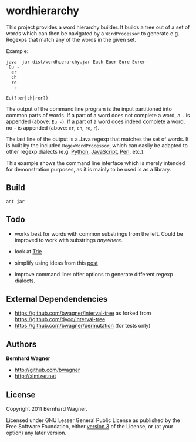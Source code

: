 wordhierarchy
=============

This project provides a word hierarchy builder.
It builds a tree out of a set of words which can then be navigated by a `WordProcessor` to generate e.g.
Regexps that match any of the words in the given set.

Example:
```console
java -jar dist/wordhierarchy.jar Euch Euer Eure Eurer
 Eu -
  er
  ch
  re
   r

Eu(?:er|ch|rer?)

```

The output of the command line program is the input partitioned into common parts of words.
If a part of a word does not complete a word, a ` - ` is appended (above: `Eu -`). If a part
of a word does indeed complete a word, no ` - ` is appended (above: `er`, `ch`, `re`, `r`).

The last line of the output is a Java regexp that matches the set of words. It is built by
the included `RegexWordProcessor`, which can easily be adapted to other regexp dialects
(e.g. [Python](https://docs.python.org/3/library/re.html),
[JavaScript](https://developer.mozilla.org/en-US/docs/Web/JavaScript/Guide/Regular_expressions),
[Perl](http://perldoc.perl.org/perlfaq6.html), etc.).

This example shows the command line interface which is merely intended for demonstration purposes,
as it is mainly to be used is as a library.

Build
-------
```console
ant jar
```

Todo
-------

- works best for words with common substrings from the left.
  Could be improved to work with substrings *anywhere*.

- look at [Trie](http://en.wikipedia.org/wiki/Trie)

- simplify using ideas from this [post](http://stackoverflow.com/a/7433899/642750)

- improve command line: offer options to generate different regexp dialects.

External Dependendencies
-------

- https://github.com/bwagner/interval-tree as forked from https://github.com/dyoo/interval-tree
- https://github.com/bwagner/permutation (for tests only)

Authors
-------

**Bernhard Wagner**

+ http://github.com/bwagner
+ http://xlmizer.net

License
-------

Copyright 2011 Bernhard Wagner.

Licensed under GNU Lesser General Public License as published by the Free Software Foundation,
either [version 3](http://www.gnu.org/licenses/gpl-3.0.html) of the License, or (at your option) any later version.
